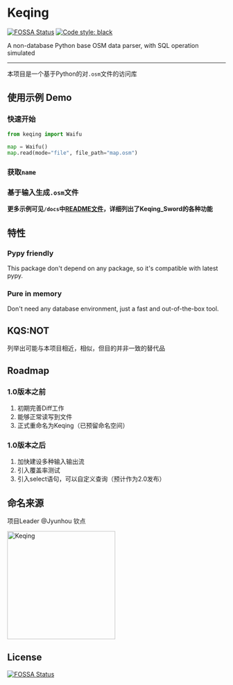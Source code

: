 # Keqing

[![FOSSA Status](https://app.fossa.com/api/projects/git%2Bgithub.com%2FOSMChina%2FOSMChina-Keqing_Sword.svg?type=shield)](https://app.fossa.com/projects/git%2Bgithub.com%2FOSMChina%2FOSMChina-Keqing_Sword?ref=badge_shield)
<a href="https://github.com/psf/black"><img alt="Code style: black" src="https://img.shields.io/badge/code%20style-black-000000.svg"></a>

A non-database Python base OSM data parser, with SQL operation simulated 

----------

本项目是一个基于Python的对`.osm`文件的访问库

## 使用示例 Demo

### 快速开始

```python
from keqing import Waifu

map = Waifu()
map.read(mode="file", file_path="map.osm")
```

### 获取`name`

### 基于输入生成`.osm`文件

**更多示例可见`/docs`中[README文件](/docs/README.md)，详细列出了Keqing_Sword的各种功能**

## 特性

### Pypy friendly

This package don't depend on any package, so it's compatible with latest pypy.

### Pure in memory

Don't need any database environment, just a fast and out-of-the-box tool.

## KQS:NOT

列举出可能与本项目相近，相似，但目的并非一致的替代品

## Roadmap

### 1.0版本之前
1. 初期完善Diff工作
2. 能够正常读写到文件
3. 正式重命名为Keqing（已预留命名空间）

### 1.0版本之后
1. 加快建设多种输入输出流
2. 引入覆盖率测试
3. 引入select语句，可以自定义查询（预计作为2.0发布）

## 命名来源

项目Leader @Jyunhou 钦点

<a herf="https://zh.wikipedia.org/wiki/%E5%8E%9F%E7%A5%9E%E8%A7%92%E8%89%B2%E5%88%97%E8%A1%A8#%E7%92%83%E6%9C%88%E4%B8%83%E6%98%9F"><img alt="Keqing" src="https://avatars.githubusercontent.com/u/45530478?v=4" width=249px></a>

## License
[![FOSSA Status](https://app.fossa.com/api/projects/git%2Bgithub.com%2FOSMChina%2FOSMChina-Keqing_Sword.svg?type=large)](https://app.fossa.com/projects/git%2Bgithub.com%2FOSMChina%2FOSMChina-Keqing_Sword?ref=badge_large)
